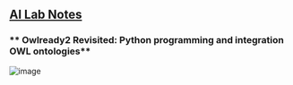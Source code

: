 ## <u>AI Lab Notes</u>

### ** Owlready2 Revisited: Python programming and integration OWL ontologies**


![image](https://github.com/user-attachments/assets/6c88de59-2991-419f-abc8-972eaf3ab679)
